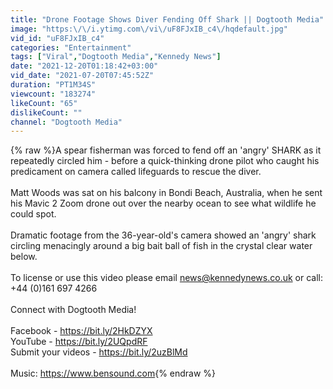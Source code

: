 ```yaml
---
title: "Drone Footage Shows Diver Fending Off Shark || Dogtooth Media"
image: "https:\/\/i.ytimg.com\/vi\/uF8FJxIB_c4\/hqdefault.jpg"
vid_id: "uF8FJxIB_c4"
categories: "Entertainment"
tags: ["Viral","Dogtooth Media","Kennedy News"]
date: "2021-12-20T01:18:42+03:00"
vid_date: "2021-07-20T07:45:52Z"
duration: "PT1M34S"
viewcount: "183274"
likeCount: "65"
dislikeCount: ""
channel: "Dogtooth Media"
---
```

{% raw %}A spear fisherman was forced to fend off an 'angry' SHARK as it repeatedly circled him - before a quick-thinking drone pilot who caught his predicament on camera called lifeguards to rescue the diver.<br /><br />Matt Woods was sat on his balcony in Bondi Beach, Australia, when he sent his Mavic 2 Zoom drone out over the nearby ocean to see what wildlife he could spot.<br /><br />Dramatic footage from the 36-year-old's camera showed an 'angry' shark circling menacingly around a big bait ball of fish in the crystal clear water below.<br /><br />To license or use this video please email news@kennedynews.co.uk or call: +44 (0)161 697 4266<br /><br />Connect with Dogtooth Media! <br /><br />Facebook - <a rel="nofollow" target="blank" href="https://bit.ly/2HkDZYX">https://bit.ly/2HkDZYX</a><br />YouTube - <a rel="nofollow" target="blank" href="https://bit.ly/2UQpdRF">https://bit.ly/2UQpdRF</a><br />Submit your videos - <a rel="nofollow" target="blank" href="https://bit.ly/2uzBlMd">https://bit.ly/2uzBlMd</a><br /><br />Music: <a rel="nofollow" target="blank" href="https://www.bensound.com">https://www.bensound.com</a>{% endraw %}
